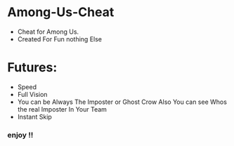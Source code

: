 # Among-Us-Cheat

* Cheat for Among Us.
* Created  For Fun nothing  Else

# Futures:
* Speed
* Full Vision
* You can be Always  The  Imposter or Ghost Crow Also You can see Whos  the real Imposter In Your Team 
* Instant Skip


### enjoy !!

